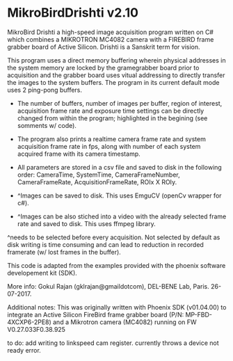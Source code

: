 # MikroBirdDrishti v2.10
MikroBird Drishti a high-speed image acquisition program written on C# which combines a MIKROTRON MC4082 camera 
with a FIREBIRD frame grabber board of Active Silicon. Drishti is a Sanskrit term for vision.

This program  uses a direct memory buffering wherein physical addresses in the system memory are locked 
by the gramegrabber board prior to acquisition and the grabber board uses vitual addressing to directly
transfer the images to the system buffers. The program in its current default mode uses 2 ping-pong buffers.

* The number of buffers, number of images per buffer, region of interest, acquisition frame rate and exposure time 
settings can be directly changed from within the program; highlighted in the begining (see somments w/ code).

* The program also prints a realtime camera frame rate and system acquisition frame rate in fps, along with number of each system acquired frame with its camera timestamp.

* All parameters are stored in a csv file and saved to disk in the following order:  CameraTime, SystemTime, CameraFrameNumber, CameraFrameRate, AcquisitionFrameRate, ROIx X ROIy.

* ^Images can be saved to disk. This uses EmguCV (openCv wrapper for c#).

* ^Images can be also stiched into a video with the already selected frame rate and saved to disk. This uses ffmpeg library.

^needs to be selected before every acquisition. Not selected by default as disk writing is time consuming and can lead to reduction in recorded framerate (w/ lost frames in the buffer).
        
This code is adapted from the examples provided with the phoenix software developement kit (SDK). 

More info: Gokul Rajan (gklrajan@gmaildotcom), DEL-BENE Lab, Paris. 26-07-2017.

Additional notes: This was originally written with Phoenix SDK (v01.04.00) to integrate an Active Silicon FireBird frame grabber board (P/N: MP-FBD-4XCXP6-2PE8) and a Mikrotron camera (MC4082) running on FW V0.27.033F0.38.925

to do: add writing to linkspeed cam register. currently throws a device not ready error.
